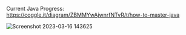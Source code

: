 Current Java Progress: https://coggle.it/diagram/ZBMMYwAjwnrfNTvR/t/how-to-master-java


![Screenshot 2023-03-16 143625](https://user-images.githubusercontent.com/59792254/225633973-404bffd8-56ec-4c01-a82b-effdb96b35d9.png)



